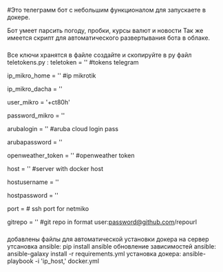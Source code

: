 #Это телеграмм бот с небольшим функционалом для запускаете в докере.

Бот умеет парсить погоду, пробки, курсы валют и новости
Так же имеется скрипт для автоматического развертывания бота в облаке.

###
Все ключи хранятся в файле
создайте и скопируйте в py файл
teletokens.py :
  teletoken = '' #tokens telegram 
  
  ip_mikro_home = '' #ip mikrotik
  
  ip_mikro_dacha = ''
  
  user_mikro = '+ct80h'
  
  password_mikro = ''
  
  arubalogin = '' #aruba cloud login pass
  
  arubapassword = ''
  
  openweather_token = '' #openweather token
  
  host = '' #server with docker host
  
  hostusername = ''
  
  hostpassword = ''
  
  port =  # ssh port for netmiko
  
  gitrepo = '' #git repo in format user:password@github.com/repourl
  ###
  добавлены файлы для автоматической установки докера на сервер
  утсановка ansible:
  pip install ansible
  обновление зависимостей ansible:
  ansible-galaxy install -r requirements.yml
  установка докера:
  ansible-playbook -i 'ip_host,' docker.yml
  
